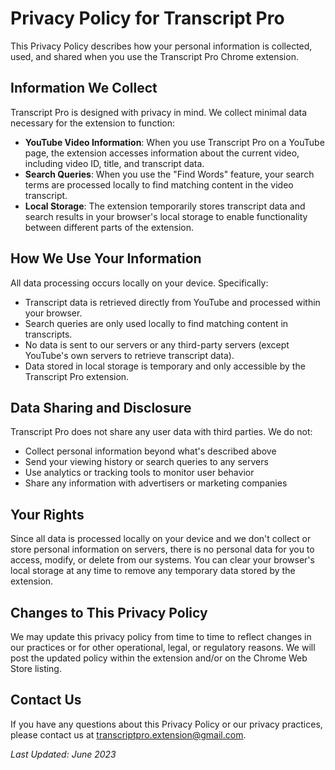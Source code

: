 # Privacy Policy for Transcript Pro

This Privacy Policy describes how your personal information is collected, used, and shared when you use the Transcript Pro Chrome extension.

## Information We Collect

Transcript Pro is designed with privacy in mind. We collect minimal data necessary for the extension to function:

- **YouTube Video Information**: When you use Transcript Pro on a YouTube page, the extension accesses information about the current video, including video ID, title, and transcript data.
- **Search Queries**: When you use the "Find Words" feature, your search terms are processed locally to find matching content in the video transcript.
- **Local Storage**: The extension temporarily stores transcript data and search results in your browser's local storage to enable functionality between different parts of the extension.

## How We Use Your Information

All data processing occurs locally on your device. Specifically:

- Transcript data is retrieved directly from YouTube and processed within your browser.
- Search queries are only used locally to find matching content in transcripts.
- No data is sent to our servers or any third-party servers (except YouTube's own servers to retrieve transcript data).
- Data stored in local storage is temporary and only accessible by the Transcript Pro extension.

## Data Sharing and Disclosure

Transcript Pro does not share any user data with third parties. We do not:

- Collect personal information beyond what's described above
- Send your viewing history or search queries to any servers
- Use analytics or tracking tools to monitor user behavior
- Share any information with advertisers or marketing companies

## Your Rights

Since all data is processed locally on your device and we don't collect or store personal information on servers, there is no personal data for you to access, modify, or delete from our systems. You can clear your browser's local storage at any time to remove any temporary data stored by the extension.

## Changes to This Privacy Policy

We may update this privacy policy from time to time to reflect changes in our practices or for other operational, legal, or regulatory reasons. We will post the updated policy within the extension and/or on the Chrome Web Store listing.

## Contact Us

If you have any questions about this Privacy Policy or our privacy practices, please contact us at transcriptpro.extension@gmail.com.

*Last Updated: June 2023* 